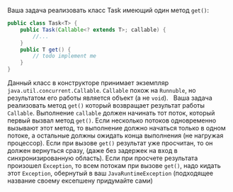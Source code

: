 Ваша задача реализовать класс Task имеющий один метод ```get()```:
```Java
public class Task<T> {
    public Task(Callable<? extends T>; callable) {
        //...
    }
    public T get() {
        // todo implement me
    }
}
```

Данный класс в конструкторе принимает экземпляр ```java.util.concurrent.Callable```. ```Callable```
похож на ```Runnuble```, но результатом его работы является объект (а не ```void```).
 
Ваша задача реализовать метод ```get()``` который возвращает результат работы ```Callable```.
Выполнение ```callable``` должен начинать тот поток, который первый вызвал метод ```get()```. Если
несколько потоков одновременно вызывают этот метод, то выполнение должно начаться
только в одном потоке, а остальные должны ожидать конца выполнения (не нагружая
процессор).
Если при вызове ```get()``` результат уже просчитан, то он должен вернуться сразу, (даже без
задержек на вход в синхронизированную область).
Если при просчете результата произошел ```Exception```, то всем потокам при вызове ```get()```,
надо кидать этот ```Exception```, обернутый в ваш ```JavaRuntimeException``` (подходящее название
своему ексепшену придумайте сами)

